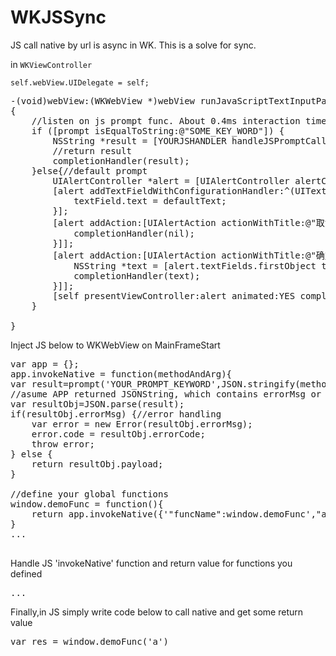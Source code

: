 # WKJSSync
JS call native by url is async in WK. This is a solve for sync.


in `WKViewController`

`
self.webView.UIDelegate = self;
`

<pre>
-(void)webView:(WKWebView *)webView runJavaScriptTextInputPanelWithPrompt:(NSString *)prompt defaultText:(NSString *)defaultText initiatedByFrame:(WKFrameInfo *)frame completionHandler:(void (^)(NSString * _Nullable))completionHandler
{
    //listen on js prompt func. About 0.4ms interaction time on simulator
    if ([prompt isEqualToString:@"SOME_KEY_WORD"]) {
        NSString *result = [YOURJSHANDLER handleJSPromptCall:defaultText];
        //return result
        completionHandler(result);
    }else{//default prompt
        UIAlertController *alert = [UIAlertController alertControllerWithTitle:prompt message:nil preferredStyle:UIAlertControllerStyleAlert];
        [alert addTextFieldWithConfigurationHandler:^(UITextField * _Nonnull textField) {
            textField.text = defaultText;
        }];
        [alert addAction:[UIAlertAction actionWithTitle:@"取消" style:UIAlertActionStyleCancel handler:^(UIAlertAction * _Nonnull action) {
            completionHandler(nil);
        }]];
        [alert addAction:[UIAlertAction actionWithTitle:@"确定" style:UIAlertActionStyleDefault handler:^(UIAlertAction * _Nonnull action) {
            NSString *text = [alert.textFields.firstObject text];
            completionHandler(text);
        }]];
        [self presentViewController:alert animated:YES completion:nil];
    }
    
}
</pre>

Inject JS below to WKWebView on MainFrameStart
<pre>
var app = {};
app.invokeNative = function(methodAndArg){
var result=prompt('YOUR_PROMPT_KEYWORD',JSON.stringify(methodAndArg)); //This will call native runJavaScriptTextInputPanelWithPrompt
//asume APP returned JSONString, which contains errorMsg or payload return value
var resultObj=JSON.parse(result);
if(resultObj.errorMsg) {//error handling
    var error = new Error(resultObj.errorMsg);
    error.code = resultObj.errorCode;
    throw error;
} else {
    return resultObj.payload;
}

//define your global functions
window.demoFunc = function(){
    return app.invokeNative({'"funcName":window.demoFunc',"args":arguments})
}
...

</pre>

Handle JS 'invokeNative' function and return value for functions you defined
<pre>
...
</pre>

Finally,in JS simply write code below to call native and get some return value
<pre>
var res = window.demoFunc('a')
<pre>

